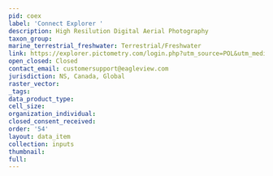 ```yaml
---
pid: coex
label: 'Connect Explorer '
description: High Resilution Digital Aerial Photography
taxon_group: 
marine_terrestrial_freshwater: Terrestrial/Freshwater
link: https://explorer.pictometry.com/login.php?utm_source=POL&utm_medium=Graphic&utm_campaign=Login
open_closed: Closed
contact_email: customersupport@eagleview.com
jurisdiction: NS, Canada, Global
raster_vector: 
_tags: 
data_product_type: 
cell_size: 
organization_individual: 
closed_consent_received: 
order: '54'
layout: data_item
collection: inputs
thumbnail: 
full: 
---
```

